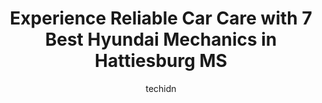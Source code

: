 ---
layout: ampstory
image: https://images.unsplash.com/photo-1592853625511-ad0edcc69c07?ixlib=rb-4.0.3&ixid=MnwxMjA3fDB8MHxwaG90by1wYWdlfHx8fGVufDB8fHx8&auto=format&fit=crop&w=640&h=853&q=80
author: techidn
featured: false
description: For top-quality automotive repairs and maintenance, visit the 7 best Hyundai Mechanic in Hattiesburg MS, USA. Their reputation for excellence and their dedication to customer satisfaction ma
title: Experience Reliable Car Care with 7 Best Hyundai Mechanics in Hattiesburg MS
cover:
   title: Experience Reliable Car Care with 7 Best Hyundai Mechanics in Hattiesburg MS
   subtitle: Rickpate
   background: https://images.unsplash.com/photo-1592853625511-ad0edcc69c07?ixlib=rb-4.0.3&ixid=MnwxMjA3fDB8MHxwaG90by1wYWdlfHx8fGVufDB8fHx8&auto=format&fit=crop&w=640&h=853&q=80

pages: 
 - layout: thirds
   top: <h1>#1 Mack Grubbs Hyundai</h1>
   bottom: "<p>Definitely one of those life long dealerships, have already recommended them to family and friends. Drove almost two hours to this dealership from the coast after visitin</p>"
   background: https://www.knot35.com/toplist/wp-content/uploads/2023/06/best-hyundai-mechanic-1-in-hattiesburg-ms-1685836597.jpeg
   backgroundblur: true
 - layout: thirds
   top: <h1>#2 Firestone Complete Auto Care</h1>
   bottom: "<p>205 Hardy St, Hattiesburg, MS 39401, United States</p>"
   background: https://www.knot35.com/toplist/wp-content/uploads/2023/06/best-hyundai-mechanic-2-in-hattiesburg-ms-1685836598.png
   cta:
      link: https://www.knot35.com/toplist/experience-reliable-car-care-with-7-best-hyundai-mechanics-in-hattiesburg-ms/
      text: Experience Reliable Car Care with 7 Best Hyundai Mechanics in Hattiesburg MS
 - layout: thirds
   top: <h1>#3 Jerrys Automotive</h1>
   bottom: "<p>5101 Hwy 42, Hattiesburg, MS 39401, United States</p>"
   background: https://www.knot35.com/toplist/wp-content/uploads/2023/06/best-hyundai-mechanic-3-in-hattiesburg-ms-1685836599.jpeg
   cta:
      link: https://www.knot35.com/toplist/experience-reliable-car-care-with-7-best-hyundai-mechanics-in-hattiesburg-ms/
      text: Experience Reliable Car Care with 7 Best Hyundai Mechanics in Hattiesburg MS
 - layout: thirds
   top: <h1>#4 Phillips Car Care Center</h1>
   bottom: "<p>80 Rawls Springs Loop Rd, Hattiesburg, MS 39402, United States</p>"
   background: https://images.unsplash.com/photo-1580610447943-1bfbef5efe07?ixlib=rb-4.0.3&ixid=MnwxMjA3fDB8MHxwaG90by1wYWdlfHx8fGVufDB8fHx8&auto=format&fit=crop&w=640&h=853&q=80
   cta:
      link: https://www.knot35.com/toplist/experience-reliable-car-care-with-7-best-hyundai-mechanics-in-hattiesburg-ms/
      text: Experience Reliable Car Care with 7 Best Hyundai Mechanics in Hattiesburg MS
 - layout: thirds
   top: <h1>#5 98 Auto Service</h1>
   bottom: "<p>3389 MS-589, Hattiesburg, MS 39402, United States</p>"
   background: https://images.unsplash.com/photo-1608501821300-4f99e58bba77?ixlib=rb-4.0.3&ixid=MnwxMjA3fDB8MHxwaG90by1wYWdlfHx8fGVufDB8fHx8&auto=format&fit=crop&w=640&h=853&q=80
   cta:
      link: https://www.knot35.com/toplist/experience-reliable-car-care-with-7-best-hyundai-mechanics-in-hattiesburg-ms/
      text: Experience Reliable Car Care with 7 Best Hyundai Mechanics in Hattiesburg MS
 - layout: thirds
   top: <h1>#6 Genesis at Hattiesburg</h1>
   bottom: "<p>6507 US-98, Hattiesburg, MS 39402, United States</p>"
   background: https://images.unsplash.com/photo-1540457036297-448b6b99e91c?ixlib=rb-4.0.3&ixid=MnwxMjA3fDB8MHxwaG90by1wYWdlfHx8fGVufDB8fHx8&auto=format&fit=crop&w=640&h=853&q=80
   cta:
      link: https://www.knot35.com/toplist/experience-reliable-car-care-with-7-best-hyundai-mechanics-in-hattiesburg-ms/
      text: Experience Reliable Car Care with 7 Best Hyundai Mechanics in Hattiesburg MS
 - layout: thirds
   top: <h1>#7 Patterson Auto Electric LLC</h1>
   bottom: "<p>5436 Old Hwy 42, Hattiesburg, MS 39401, United States</p>"
   background: https://images.unsplash.com/photo-1602536052359-ef94c21c5948?ixlib=rb-4.0.3&ixid=MnwxMjA3fDB8MHxwaG90by1wYWdlfHx8fGVufDB8fHx8&auto=format&fit=crop&w=640&h=853&q=80
   cta:
      link: https://www.knot35.com/toplist/experience-reliable-car-care-with-7-best-hyundai-mechanics-in-hattiesburg-ms/
      text: Experience Reliable Car Care with 7 Best Hyundai Mechanics in Hattiesburg MS
 - layout: thirds
   middle: Continue reading...
   background: https://images.unsplash.com/photo-1534312527009-56c7016453e6?ixlib=rb-4.0.3&ixid=MnwxMjA3fDB8MHxwaG90by1wYWdlfHx8fGVufDB8fHx8&auto=format&fit=crop&w=640&h=853&q=80
   cta:
      link: https://www.knot35.com/toplist/experience-reliable-car-care-with-7-best-hyundai-mechanics-in-hattiesburg-ms/
      text: Experience Reliable Car Care with 7 Best Hyundai Mechanics in Hattiesburg MS
      
---